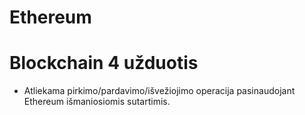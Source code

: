 # Ethereum

# Blockchain 4 užduotis

- Atliekama pirkimo/pardavimo/išvežiojimo operacija pasinaudojant Ethereum išmaniosiomis sutartimis.
